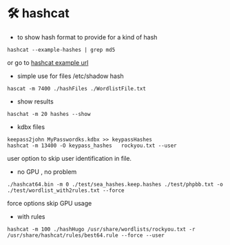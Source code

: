 # 🛠️ hashcat



* to show hash format to provide for a kind of hash

```
hashcat --example-hashes | grep md5 
```
or go to [hashcat example url](https://hashcat.net/wiki/doku.php?id=example_hashes)


* simple use for files /etc/shadow hash
```
hascat -m 7400 ./hashFiles ./WordlistFile.txt
```

* show results
```
haschat -m 20 hashes --show
```

* kdbx files 

```
keepass2john MyPasswordks.kdbx >> keypassHashes
hashcat -m 13400 -O keypass_hashes   rockyou.txt --user
```
user option to skip user identification in file.

* no GPU , no problem
```
./hashcat64.bin -m 0 ./test/sea_hashes.keep.hashes ./test/phpbb.txt -o ./test/wordlist_with2rules.txt --force
```

force options skip GPU usage

* with rules
```
hashcat -m 100 ./hashHugo /usr/share/wordlists/rockyou.txt -r /usr/share/hashcat/rules/best64.rule --force --user
```